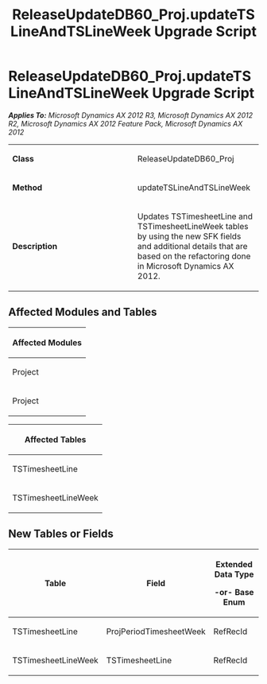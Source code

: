 ﻿---
title: ReleaseUpdateDB60_Proj.updateTSLineAndTSLineWeek Upgrade Script
TOCTitle: ReleaseUpdateDB60_Proj.updateTSLineAndTSLineWeek Upgrade Script
ms:assetid: 1a035702-d462-366f-fd79-dce1ec3112ad
ms:mtpsurl: https://msdn.microsoft.com/en-us/library/JJ718640(v=AX.60)
ms:contentKeyID: 49706922
ms.date: 05/18/2015
mtps_version: v=AX.60
---

# ReleaseUpdateDB60\_Proj.updateTSLineAndTSLineWeek Upgrade Script 


_**Applies To:** Microsoft Dynamics AX 2012 R3, Microsoft Dynamics AX 2012 R2, Microsoft Dynamics AX 2012 Feature Pack, Microsoft Dynamics AX 2012_

<table>
<colgroup>
<col style="width: 50%" />
<col style="width: 50%" />
</colgroup>
<tbody>
<tr class="odd">
<td><p><strong>Class</strong></p></td>
<td><p>ReleaseUpdateDB60_Proj</p></td>
</tr>
<tr class="even">
<td><p><strong>Method</strong></p></td>
<td><p>updateTSLineAndTSLineWeek</p></td>
</tr>
<tr class="odd">
<td><p><strong>Description</strong></p></td>
<td><p>Updates TSTimesheetLine and TSTimesheetLineWeek tables by using the new SFK fields and additional details that are based on the refactoring done in Microsoft Dynamics AX 2012.</p></td>
</tr>
</tbody>
</table>


## Affected Modules and Tables

<table>
<colgroup>
<col style="width: 100%" />
</colgroup>
<thead>
<tr class="header">
<th><p>Affected Modules</p></th>
</tr>
</thead>
<tbody>
<tr class="odd">
<td><p>Project</p></td>
</tr>
<tr class="even">
<td><p>Project</p></td>
</tr>
</tbody>
</table>


<table>
<colgroup>
<col style="width: 100%" />
</colgroup>
<thead>
<tr class="header">
<th><p>Affected Tables</p></th>
</tr>
</thead>
<tbody>
<tr class="odd">
<td><p>TSTimesheetLine</p></td>
</tr>
<tr class="even">
<td><p>TSTimesheetLineWeek</p></td>
</tr>
</tbody>
</table>


## New Tables or Fields

<table>
<colgroup>
<col style="width: 33%" />
<col style="width: 33%" />
<col style="width: 33%" />
</colgroup>
<thead>
<tr class="header">
<th><p>Table</p></th>
<th><p>Field</p></th>
<th><p>Extended Data Type</p>
<p>-or- Base Enum</p></th>
</tr>
</thead>
<tbody>
<tr class="odd">
<td><p>TSTimesheetLine</p></td>
<td><p>ProjPeriodTimesheetWeek</p></td>
<td><p>RefRecId</p></td>
</tr>
<tr class="even">
<td><p>TSTimesheetLineWeek</p></td>
<td><p>TSTimesheetLine</p></td>
<td><p>RefRecId</p></td>
</tr>
</tbody>
</table>

  


